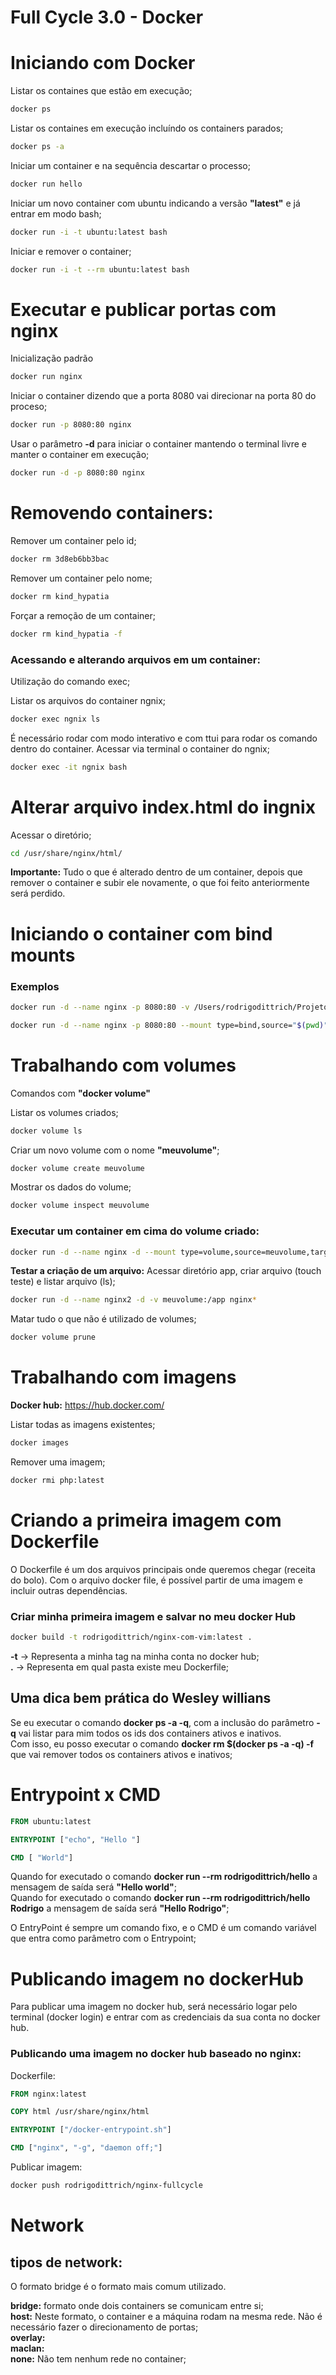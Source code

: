 # Full Cycle 3.0 - Docker

# Iniciando com Docker

Listar os containes que estão em execução;
```bash
docker ps
```
Listar os containes em execução incluíndo os containers parados;
```bash
docker ps -a
```

Iniciar um container e na sequência descartar o processo;
```bash
docker run hello
```

Iniciar um novo container com ubuntu indicando a versão **"latest"** e já entrar em modo bash;
```bash
docker run -i -t ubuntu:latest bash
```

Iniciar e remover o container;
```bash
docker run -i -t --rm ubuntu:latest bash
```

# Executar e publicar portas com nginx
Inicialização padrão
```bash
docker run nginx
```

Iniciar o container dizendo que a porta 8080 vai direcionar na porta 80 do proceso;
```bash
docker run -p 8080:80 nginx
```

Usar o parâmetro **-d** para iniciar o container mantendo o terminal livre e manter o container em execução;
```bash
docker run -d -p 8080:80 nginx
```

# Removendo containers:

Remover um container pelo id;
```bash
docker rm 3d8eb6bb3bac
```

Remover um container pelo nome;
```bash
docker rm kind_hypatia
```

Forçar a remoção de um container;
```bash
docker rm kind_hypatia -f
```

### Acessando e alterando arquivos em um container:

Utilização do comando exec;

Listar os arquivos do container ngnix;
```bash
docker exec ngnix ls
```

É necessário rodar com modo interativo e com ttui para rodar os comando dentro do container.
Acessar via terminal o container do ngnix;
```bash
docker exec -it ngnix bash
```

# Alterar arquivo index.html do ingnix

Acessar o diretório;
```bash
cd /usr/share/nginx/html/
```

**Importante:** Tudo o que é alterado dentro de um container, depois que remover o container e subir ele novamente, o que foi feito anteriormente será perdido.

# Iniciando o container com bind mounts
### Exemplos
```bash
docker run -d --name nginx -p 8080:80 -v /Users/rodrigodittrich/Projetos/fullcycle3/docker/html/:/usr/share/nginx/html nginx
```
```bash
docker run -d --name nginx -p 8080:80 --mount type=bind,source="$(pwd)"/html,target=/usr/share/nginx/html nginx
```

# Trabalhando com volumes
Comandos com **"docker volume"**

Listar os volumes criados;
```bash
docker volume ls
```

Criar um novo volume com o nome **"meuvolume"**;
```bash
docker volume create meuvolume
```

Mostrar os dados do volume;
```bash
docker volume inspect meuvolume
```

### Executar um container em cima do volume criado:
```bash
docker run -d --name nginx -d --mount type=volume,source=meuvolume,target=/app docker exec -it nginx bash
```

**Testar a criação de um arquivo:** Acessar diretório app, criar arquivo (touch teste) e listar arquivo (ls);

```bash
docker run -d --name nginx2 -d -v meuvolume:/app nginx*
```

Matar tudo o que não é utilizado de volumes;
```bash
docker volume prune
```

# Trabalhando com imagens
**Docker hub:** https://hub.docker.com/

Listar todas as imagens existentes;
```bash
docker images
```

Remover uma imagem;
```bash
docker rmi php:latest
```

# Criando a primeira imagem com Dockerfile

O Dockerfile é um dos arquivos principais onde queremos chegar (receita do bolo). Com o arquivo docker file, é possível partir de uma imagem e incluir outras dependências.

### Criar minha primeira imagem e salvar no meu docker Hub

```bash
docker build -t rodrigodittrich/nginx-com-vim:latest .
```

**-t** -> Representa a minha tag na minha conta no docker hub;  
**.** -> Representa em qual pasta existe meu Dockerfile;

## Uma dica bem prática do Wesley willians
Se eu executar o comando **docker ps -a -q**, com a inclusão do parâmetro **-q** vai listar para mim todos os ids dos containers ativos e inativos.  
Com isso, eu posso executar o comando **docker rm $(docker ps -a -q) -f** que vai remover todos os containers ativos e inativos;

# Entrypoint x CMD
```dockerfile
FROM ubuntu:latest

ENTRYPOINT ["echo", "Hello "]

CMD [ "World"]
```

Quando for executado o comando **docker run --rm rodrigodittrich/hello** a mensagem de saída será **"Hello world"**;  
Quando for executado o comando **docker run --rm rodrigodittrich/hello Rodrigo** a mensagem de saída será **"Hello Rodrigo"**;  

O EntryPoint é sempre um comando fixo, e o CMD é um comando variável que entra como parâmetro com o Entrypoint;

# Publicando imagem no dockerHub
Para publicar uma imagem no docker hub, será necessário logar pelo terminal (docker login) e entrar com as credenciais da sua conta no docker hub.  

### Publicando uma imagem no docker hub baseado no nginx:
Dockerfile:
```dockerfile
FROM nginx:latest

COPY html /usr/share/nginx/html

ENTRYPOINT ["/docker-entrypoint.sh"]

CMD ["nginx", "-g", "daemon off;"]
```

Publicar imagem:
```bash
docker push rodrigodittrich/nginx-fullcycle
```

# Network

## tipos de network:   
O formato bridge é o formato mais comum utilizado.  

**bridge:** formato onde dois containers se comunicam entre si;  
**host:** Neste formato, o container e a máquina rodam na mesma rede. Não é necessário fazer o direcionamento de portas;  
**overlay:**  
**maclan:**  
**none:** Não tem nenhum rede no container;
